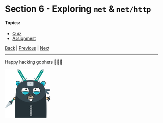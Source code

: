 # Section 6 - Exploring `net` & `net/http`

#### Topics:

- [Quiz](https://github.com/steevehook/udemy-go101/blob/master/section_6-exploring-net-http/quiz)
- [Assignment](https://github.com/steevehook/udemy-go101/blob/master/section_6-exploring-net-http/assignment)

[Back](https://github.com/steevehook/udemy-go101) |
[Previous](https://github.com/steevehook/udemy-go101/blob/master/section_6-exploring-net-http) |
[Next](https://github.com/steevehook/udemy-go101/blob/master/section_7-notes-cli-app-improvements)

---

Happy hacking gophers 🚀🚀🚀

<img src="https://github.com/steevehook/udemy-go101/raw/master/udemy-go101.svg?sanitize=true" width="150px"/>
